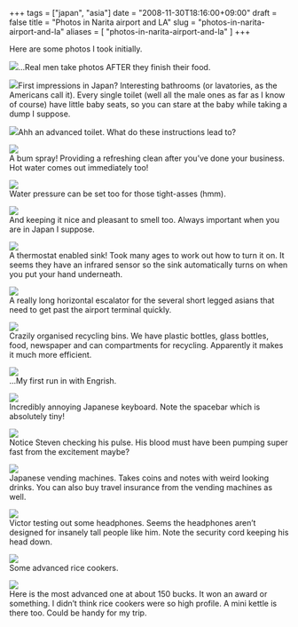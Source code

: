 +++
tags = ["japan", "asia"]
date = "2008-11-30T18:16:00+09:00"
draft = false
title = "Photos in Narita airport and LA"
slug = "photos-in-narita-airport-and-la"
aliases = [
	"photos-in-narita-airport-and-la"
]
+++

Here are some photos I took initially.

![](/images/2010/10/dscf0013.jpg)…Real men take photos AFTER they finish their food.

![](/images/2010/10/dscf0026.jpg)First impressions in Japan? Interesting bathrooms (or lavatories, as the Americans call it). Every single toilet (well all the male ones as far as I know of course) have little baby seats, so you can stare at the baby while taking a dump I suppose.

![](/images/2010/10/dscf0027.jpg)Ahh an advanced toilet. What do these instructions lead to?

![](/images/2010/10/dscf0028.jpg)  
A bum spray! Providing a refreshing clean after you’ve done your business. Hot water comes out immediately too!

![](/images/2010/10/dscf0029.jpg)  
Water pressure can be set too for those tight-asses (hmm).

![](/images/2010/10/dscf0030.jpg)  
And keeping it nice and pleasant to smell too. Always important when you are in Japan I suppose.

![](/images/2010/10/dscf0031.jpg)  
A thermostat enabled sink! Took many ages to work out how to turn it on. It seems they have an infrared sensor so the sink automatically turns on when you put your hand underneath.

![](/images/2010/10/dscf0035.jpg)  
A really long horizontal escalator for the several short legged asians that need to get past the airport terminal quickly.

![](/images/2010/10/dscf0036.jpg)  
Crazily organised recycling bins. We have plastic bottles, glass bottles, food, newspaper and can compartments for recycling. Apparently it makes it much more efficient.

![](/images/2010/10/dscf0037.jpg)  
…My first run in with Engrish.

![](/images/2010/10/dscf0038.jpg)  
Incredibly annoying Japanese keyboard. Note the spacebar which is absolutely tiny!

![](/images/2010/10/dscf0040.jpg)  
Notice Steven checking his pulse. His blood must have been pumping super fast from the excitement maybe?

![](/images/2010/10/dscf0043.jpg)  
Japanese vending machines. Takes coins and notes with weird looking drinks. You can also buy travel insurance from the vending machines as well.

![](/images/2010/10/dscf0044.jpg)  
Victor testing out some headphones. Seems the headphones aren’t designed for insanely tall people like him. Note the security cord keeping his head down.

![](/images/2010/10/dscf0045.jpg)  
Some advanced rice cookers.

![](/images/2010/10/dscf0047.jpg)  
Here is the most advanced one at about 150 bucks. It won an award or something. I didn’t think rice cookers were so high profile. A mini kettle is there too. Could be handy for my trip.


